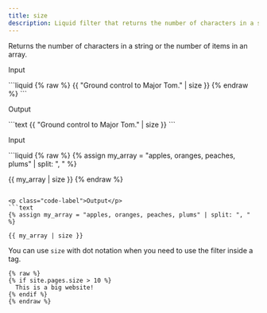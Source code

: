 ```yaml
---
title: size
description: Liquid filter that returns the number of characters in a string or the number of items in an array.
---
```


Returns the number of characters in a string or the number of items in an array.

<p class="code-label">Input</p>
```liquid
{% raw %}
{{ "Ground control to Major Tom." | size }}
{% endraw %}
```

<p class="code-label">Output</p>
```text
{{ "Ground control to Major Tom." | size }}
```

<p class="code-label">Input</p>
```liquid
{% raw %}
{% assign my_array = "apples, oranges, peaches, plums" | split: ", " %}

{{ my_array | size }}
{% endraw %}
```

<p class="code-label">Output</p>
```text
{% assign my_array = "apples, oranges, peaches, plums" | split: ", " %}

{{ my_array | size }}
```

You can use `size` with dot notation when you need to use the filter inside a tag.

```liquid
{% raw %}
{% if site.pages.size > 10 %}
  This is a big website!
{% endif %}
{% endraw %}
```
